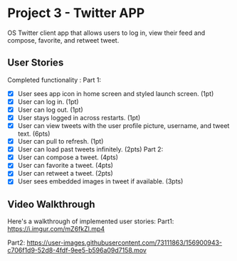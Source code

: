 # Project 3 - Twitter APP

OS Twitter client app that allows users to log in, view their feed and compose, favorite, and retweet tweet.

## User Stories

Completed functionality :
Part 1:
- [X] User sees app icon in home screen and styled launch screen. (1pt)
- [X] User can log in. (1pt)
- [X] User can log out. (1pt)
- [X] User stays logged in across restarts. (1pt)
- [X] User can view tweets with the user profile picture, username, and tweet text. (6pts)
- [X] User can pull to refresh. (1pt)
- [X] User can load past tweets infinitely. (2pts)
Part 2:
- [X] User can compose a tweet. (4pts)
- [X] User can favorite a tweet. (4pts)
- [X] User can retweet a tweet. (2pts)
- [X] User sees embedded images in tweet if available. (3pts)

## Video Walkthrough

Here's a walkthrough of implemented user stories:
Part1:
https://i.imgur.com/mZ6fkZl.mp4

Part2:
https://user-images.githubusercontent.com/73111863/156900943-c706f1d9-52d8-4fdf-9ee5-b596a09d7158.mov
